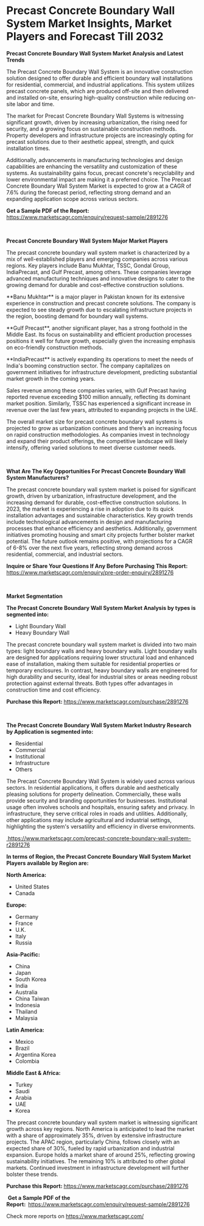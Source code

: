 <p><h1>Precast Concrete Boundary Wall System Market Insights, Market Players and Forecast Till 2032</h1></p><p><strong>Precast Concrete Boundary Wall System Market Analysis and Latest Trends</strong></p>
<p><p>The Precast Concrete Boundary Wall System is an innovative construction solution designed to offer durable and efficient boundary wall installations for residential, commercial, and industrial applications. This system utilizes precast concrete panels, which are produced off-site and then delivered and installed on-site, ensuring high-quality construction while reducing on-site labor and time. </p><p>The market for Precast Concrete Boundary Wall Systems is witnessing significant growth, driven by increasing urbanization, the rising need for security, and a growing focus on sustainable construction methods. Property developers and infrastructure projects are increasingly opting for precast solutions due to their aesthetic appeal, strength, and quick installation times. </p><p>Additionally, advancements in manufacturing technologies and design capabilities are enhancing the versatility and customization of these systems. As sustainability gains focus, precast concrete's recyclability and lower environmental impact are making it a preferred choice. The Precast Concrete Boundary Wall System Market is expected to grow at a CAGR of 7.6% during the forecast period, reflecting strong demand and an expanding application scope across various sectors.</p></p>
<p><strong>Get a Sample PDF of the Report:&nbsp;</strong> <a href="https://www.marketscagr.com/enquiry/request-sample/2891276?utm_campaign=3172&utm_medium=2&utm_source=Github&utm_content=ia&utm_term=14032025&utm_id=precast-concrete-boundary-wall-system">https://www.marketscagr.com/enquiry/request-sample/2891276</a></p>
<p>&nbsp;</p>
<p><strong>Precast Concrete Boundary Wall System Major Market Players</strong></p>
<p><p>The precast concrete boundary wall system market is characterized by a mix of well-established players and emerging companies across various regions. Key players include Banu Mukhtar, TSSC, Gondal Group, IndiaPrecast, and Gulf Precast, among others. These companies leverage advanced manufacturing techniques and innovative designs to cater to the growing demand for durable and cost-effective construction solutions.</p><p>**Banu Mukhtar** is a major player in Pakistan known for its extensive experience in construction and precast concrete solutions. The company is expected to see steady growth due to escalating infrastructure projects in the region, boosting demand for boundary wall systems.</p><p>**Gulf Precast**, another significant player, has a strong foothold in the Middle East. Its focus on sustainability and efficient production processes positions it well for future growth, especially given the increasing emphasis on eco-friendly construction methods.</p><p>**IndiaPrecast** is actively expanding its operations to meet the needs of India's booming construction sector. The company capitalizes on government initiatives for infrastructure development, predicting substantial market growth in the coming years.</p><p>Sales revenue among these companies varies, with Gulf Precast having reported revenue exceeding $100 million annually, reflecting its dominant market position. Similarly, TSSC has experienced a significant increase in revenue over the last few years, attributed to expanding projects in the UAE.</p><p>The overall market size for precast concrete boundary wall systems is projected to grow as urbanization continues and there’s an increasing focus on rapid construction methodologies. As companies invest in technology and expand their product offerings, the competitive landscape will likely intensify, offering varied solutions to meet diverse customer needs.</p></p>
<p>&nbsp;</p>
<p><strong>What Are The Key Opportunities For Precast Concrete Boundary Wall System Manufacturers?</strong></p>
<p><p>The precast concrete boundary wall system market is poised for significant growth, driven by urbanization, infrastructure development, and the increasing demand for durable, cost-effective construction solutions. In 2023, the market is experiencing a rise in adoption due to its quick installation advantages and sustainable characteristics. Key growth trends include technological advancements in design and manufacturing processes that enhance efficiency and aesthetics. Additionally, government initiatives promoting housing and smart city projects further bolster market potential. The future outlook remains positive, with projections for a CAGR of 6-8% over the next five years, reflecting strong demand across residential, commercial, and industrial sectors.</p></p>
<p><strong>Inquire or Share Your Questions If Any Before Purchasing This Report:</strong> <a href="https://www.marketscagr.com/enquiry/pre-order-enquiry/2891276?utm_campaign=3172&utm_medium=2&utm_source=Github&utm_content=ia&utm_term=14032025&utm_id=precast-concrete-boundary-wall-system">https://www.marketscagr.com/enquiry/pre-order-enquiry/2891276</a></p>
<p>&nbsp;</p>
<p><strong>Market Segmentation</strong></p>
<p><strong>The Precast Concrete Boundary Wall System Market Analysis by types is segmented into:</strong></p>
<p><ul><li>Light Boundary Wall</li><li>Heavy Boundary Wall</li></ul></p>
<p><p>The precast concrete boundary wall system market is divided into two main types: light boundary walls and heavy boundary walls. Light boundary walls are designed for applications requiring lower structural load and enhanced ease of installation, making them suitable for residential properties or temporary enclosures. In contrast, heavy boundary walls are engineered for high durability and security, ideal for industrial sites or areas needing robust protection against external threats. Both types offer advantages in construction time and cost efficiency.</p></p>
<p><strong>Purchase this Report:&nbsp;</strong><a href="https://www.marketscagr.com/purchase/2891276?utm_campaign=3172&utm_medium=2&utm_source=Github&utm_content=ia&utm_term=14032025&utm_id=precast-concrete-boundary-wall-system">https://www.marketscagr.com/purchase/2891276</a></p>
<p>&nbsp;</p>
<p><strong>The Precast Concrete Boundary Wall System Market Industry Research by Application is segmented into:</strong></p>
<p><ul><li>Residential</li><li>Commercial</li><li>Institutional</li><li>Infrastructure</li><li>Others</li></ul></p>
<p><p>The Precast Concrete Boundary Wall System is widely used across various sectors. In residential applications, it offers durable and aesthetically pleasing solutions for property delineation. Commercially, these walls provide security and branding opportunities for businesses. Institutional usage often involves schools and hospitals, ensuring safety and privacy. In infrastructure, they serve critical roles in roads and utilities. Additionally, other applications may include agricultural and industrial settings, highlighting the system's versatility and efficiency in diverse environments.</p></p>
<p><a href="https://www.marketscagr.com/precast-concrete-boundary-wall-system-r2891276?utm_campaign=3172&utm_medium=2&utm_source=Github&utm_content=ia&utm_term=14032025&utm_id=precast-concrete-boundary-wall-system">&nbsp;https://www.marketscagr.com/precast-concrete-boundary-wall-system-r2891276</a></p>
<p><strong>In terms of Region, the Precast Concrete Boundary Wall System Market Players available by Region are:</strong></p>
<p>
    <p> <strong> North America: </strong>
        <ul>
            <li>United States</li>
            <li>Canada</li>
        </ul>
        </p> 
    <p> <strong> Europe: </strong>
        <ul>
            <li>Germany</li>
            <li>France</li>
            <li>U.K.</li>
            <li>Italy</li>
            <li>Russia</li>
        </ul>
        </p> 
    <p> <strong> Asia-Pacific: </strong>
        <ul>
            <li>China</li>
            <li>Japan</li>
            <li>South Korea</li>
            <li>India</li>
            <li>Australia</li>
            <li>China Taiwan</li>
            <li>Indonesia</li>
            <li>Thailand</li>
            <li>Malaysia</li>
        </ul>
        </p> 
    <p> <strong> Latin America: </strong>
        <ul>
            <li>Mexico</li>
            <li>Brazil</li>
            <li>Argentina Korea</li>
            <li>Colombia</li>
        </ul>
        </p> 
    <p> <strong> Middle East & Africa: </strong>
        <ul>
            <li>Turkey</li>
            <li>Saudi</li>
            <li>Arabia</li>
            <li>UAE</li>
            <li>Korea</li>
        </ul>
    </p>
    </p>
<p><p>The precast concrete boundary wall system market is witnessing significant growth across key regions. North America is anticipated to lead the market with a share of approximately 35%, driven by extensive infrastructure projects. The APAC region, particularly China, follows closely with an expected share of 30%, fueled by rapid urbanization and industrial expansion. Europe holds a market share of around 25%, reflecting growing sustainability initiatives. The remaining 10% is attributed to other global markets. Continued investment in infrastructure development will further bolster these trends.</p></p>
<p><strong>Purchase this Report: </strong><a href="https://www.marketscagr.com/purchase/2891276?utm_campaign=3172&utm_medium=2&utm_source=Github&utm_content=ia&utm_term=14032025&utm_id=precast-concrete-boundary-wall-system">https://www.marketscagr.com/purchase/2891276</a></p>
<p>&nbsp;<strong>Get a Sample PDF of the Report:&nbsp;&nbsp;</strong><a href="https://www.marketscagr.com/enquiry/request-sample/2891276?utm_campaign=3172&utm_medium=2&utm_source=Github&utm_content=ia&utm_term=14032025&utm_id=precast-concrete-boundary-wall-system">https://www.marketscagr.com/enquiry/request-sample/2891276</a></p>
<p><strong></strong></p>
<p>Check more reports on <a href="https://www.marketscagr.com/?utm_campaign=3172&utm_medium=2&utm_source=Github&utm_content=ia&utm_term=14032025&utm_id=precast-concrete-boundary-wall-system">https://www.marketscagr.com/</a></p>